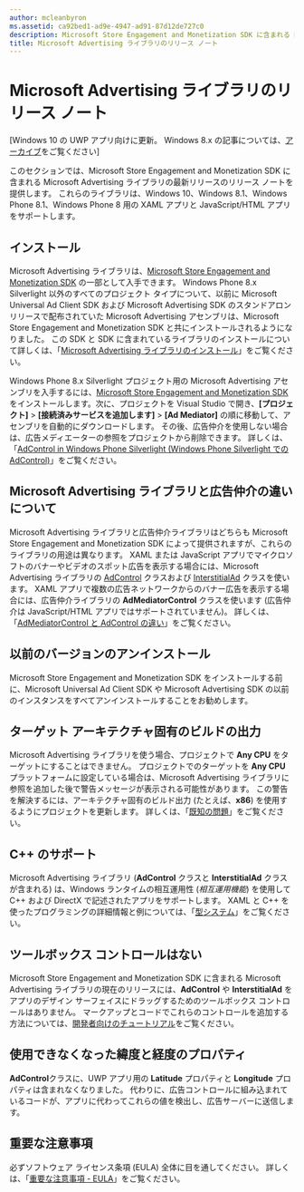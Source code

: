 ```yaml
---
author: mcleanbyron
ms.assetid: ca92bed1-ad9e-4947-ad91-87d12de727c0
description: Microsoft Store Engagement and Monetization SDK に含まれる Microsoft Advertising ライブラリのリリース ノートを確認します。
title: Microsoft Advertising ライブラリのリリース ノート
---
```


# Microsoft Advertising ライブラリのリリース ノート


\[Windows 10 の UWP アプリ向けに更新。 Windows 8.x の記事については、[アーカイブ](http://go.microsoft.com/fwlink/p/?linkid=619132)をご覧ください\]

このセクションでは、Microsoft Store Engagement and Monetization SDK に含まれる Microsoft Advertising ライブラリの最新リリースのリリース ノートを提供します。 これらのライブラリは、Windows 10、Windows 8.1、Windows Phone 8.1、Windows Phone 8 用の XAML アプリと JavaScript/HTML アプリをサポートします。

## インストール


Microsoft Advertising ライブラリは、[Microsoft Store Engagement and Monetization SDK](http://aka.ms/store-em-sdk) の一部として入手できます。 Windows Phone 8.x Silverlight 以外のすべてのプロジェクト タイプについて、以前に Microsoft Universal Ad Client SDK および Microsoft Advertising SDK のスタンドアロン リリースで配布されていた Microsoft Advertising アセンブリは、Microsoft Store Engagement and Monetization SDK と共にインストールされるようになりました。 この SDK と SDK に含まれているライブラリのインストールについて詳しくは、「[Microsoft Advertising ライブラリのインストール](install-the-microsoft-advertising-libraries.md)」をご覧ください。

Windows Phone 8.x Silverlight プロジェクト用の Microsoft Advertising アセンブリを入手するには、[Microsoft Store Engagement and Monetization SDK](http://aka.ms/store-em-sdk) をインストールします。次に、プロジェクトを Visual Studio で開き、**[プロジェクト]** > **[接続済みサービスを追加します]** > **[Ad Mediator]** の順に移動して、アセンブリを自動的にダウンロードします。 その後、広告仲介を使用しない場合は、広告メディエーターの参照をプロジェクトから削除できます。 詳しくは、「[AdControl in Windows Phone Silverlight (Windows Phone Silverlight での AdControl)](adcontrol-in-windows-phone-silverlight.md)」をご覧ください。

## Microsoft Advertising ライブラリと広告仲介の違いについて

Microsoft Advertising ライブラリと広告仲介ライブラリはどちらも Microsoft Store Engagement and Monetization SDK によって提供されますが、これらのライブラリの用途は異なります。 XAML または JavaScript アプリでマイクロソフトのバナーやビデオのスポット広告を表示する場合には、Microsoft Advertising ライブラリの [AdControl](https://msdn.microsoft.com/library/windows/apps/microsoft.advertising.winrt.ui.adcontrol.aspx) クラスおよび [InterstitialAd](https://msdn.microsoft.com/library/windows/apps/microsoft.advertising.winrt.ui.interstitialad.aspx) クラスを使います。 XAML アプリで複数の広告ネットワークからのバナー広告を表示する場合には、広告仲介ライブラリの **AdMediatorControl** クラスを使います (広告仲介は JavaScript/HTML アプリではサポートされていません)。 詳しくは、「[AdMediatorControl と AdControl の違い](what-is-the-difference-admediatorcontrol-or-adcontrol.md)」をご覧ください。

## 以前のバージョンのアンインストール

Microsoft Store Engagement and Monetization SDK をインストールする前に、Microsoft Universal Ad Client SDK や Microsoft Advertising SDK の以前のインスタンスをすべてアンインストールすることをお勧めします。

## ターゲット アーキテクチャ固有のビルドの出力

Microsoft Advertising ライブラリを使う場合、プロジェクトで **Any CPU** をターゲットにすることはできません。 プロジェクトでのターゲットを **Any CPU** プラットフォームに設定している場合は、Microsoft Advertising ライブラリに参照を追加した後で警告メッセージが表示される可能性があります。 この警告を解決するには、アーキテクチャ固有のビルド出力 (たとえば、**x86**) を使用するようにプロジェクトを更新します。 詳しくは、「[既知の問題](known-issues-for-the-advertising-libraries.md)」をご覧ください。

## C++ のサポート

Microsoft Advertising ライブラリ (**AdControl** クラスと **InterstitialAd** クラスが含まれる) は、Windows ランタイムの相互運用性 (*相互運用機能*) を使用して C++ および DirectX で記述されたアプリをサポートします。 XAML と C++ を使ったプログラミングの詳細情報と例については、「[型システム](https://msdn.microsoft.com/library/windows/apps/xaml/hh755822.aspx)」をご覧ください。

## ツールボックス コントロールはない

Microsoft Store Engagement and Monetization SDK に含まれる Microsoft Advertising ライブラリの現在のリリースには、**AdControl** や **InterstitialAd** をアプリのデザイン サーフェイスにドラッグするためのツールボックス コントロールはありません。 マークアップとコードでこれらのコントロールを追加する方法については、[開発者向けのチュートリアル](developer-walkthroughs.md)をご覧ください。

## 使用できなくなった緯度と経度のプロパティ

**AdControl**クラスに、UWP アプリ用の **Latitude** プロパティと **Longitude** プロパティは含まれなくなりました。 代わりに、広告コントロールに組み込まれているコードが、アプリに代わってこれらの値を検出し、広告サーバーに送信します。

## 重要な注意事項

必ずソフトウェア ライセンス条項 (EULA) 全体に目を通してください。 詳しくは、「[重要な注意事項 - EULA](important-notice-eula.md)」をご覧ください。

 

 


<!--HONumber=May16_HO2-->


